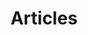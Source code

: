 ---
title: "Articles"
description: ""
slug: "article"
image: "article.png"
style:
    background: "#2a9d8f"
    color: "#fff"
---